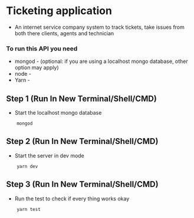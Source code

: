 # Ticketing application

- An internet service company system to track tickets, take issues from both there clients, agents and technician

### To run this API you need

- mongod - (optional: if you are using a localhost mongo database, other option may apply)
- node -
- Yarn -

## Step 1 (Run In New Terminal/Shell/CMD)

- Start the localhost mongo database

```shell
    mongod
```

## Step 2 (Run In New Terminal/Shell/CMD)

- Start the server in dev mode

```shell
    yarn dev
```

## Step 3 (Run In New Terminal/Shell/CMD)

- Run the test to check if every thing works okay

```shell
    yarn test
```

